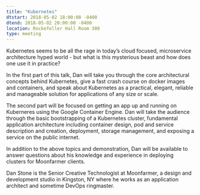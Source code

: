 ```yaml
---
title: "Kubernetes"
dtstart: 2018-05-02 18:00:00 -0400
dtend: 2018-05-02 20:00:00 -0400
location: Rockefeller Hall Room 300
type: meeting
---
```


Kubernetes seems to be all the rage in today’s cloud focused,
microservice architecture hyped world - but what is this mysterious
beast and how does one use it in practice?

In the first part of this talk, Dan will take you through the core
architectural concepts behind Kubernetes, give a fast crash course on
docker images and containers, and speak about Kubernetes as a
practical, elegant, reliable and manageable solution for applications
of any size or scale.

The second part will be focused on getting an app up and running on
Kuberneres using the Google Container Engine. Dan will take the
audience through the basic bootstrapping of a Kubernetes cluster,
fundamental application architecture including container design, pod
and service description and creation, deployment, storage management,
and exposing a service on the public internet.

In addition to the above topics and demonstration, Dan will be
available to answer questions about his knowledge and experience in
deploying clusters for Moonfarmer clients.

Dan Stone is the Senior Creative Technologist at Moonfarmer, a design
and development studio in Kingston, NY where he works as an
application architect and sometime DevOps ringmaster.
